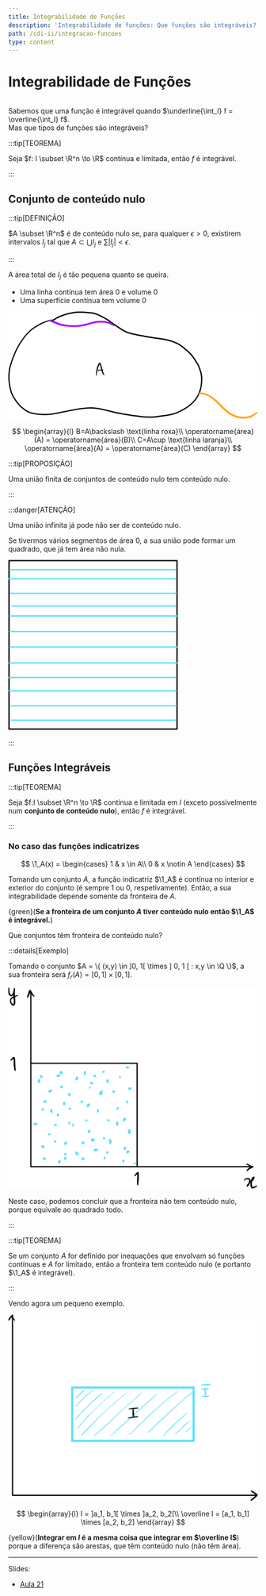 ```yaml
---
title: Integrabilidade de Funções
description: 'Integrabilidade de funções: Que funções são integráveis?'
path: /cdi-ii/integracao-funcoes
type: content
---
```


# Integrabilidade de Funções

```toc

```

Sabemos que uma função é integrável quando $\underline{\int_I} f = \overline{\int_I} f$.  
Mas que tipos de funções são integráveis?

:::tip[TEOREMA]

Seja $f: I \subset \R^n \to \R$ contínua e limitada,
então $f$ é integrável.

:::

## Conjunto de conteúdo nulo

:::tip[DEFINIÇÃO]

$A \subset \R^n$ é de conteúdo nulo se, para qualquer $\epsilon > 0$, existirem intervalos $I_j$
tal que $A \subset \bigcup I_j$ e $\sum |I_j| < \epsilon$.

:::

A área total de $I_j$ é tão pequena quanto se queira.

- Uma linha contínua tem área 0 e volume 0
- Uma superfície contínua tem volume 0

![Conteúdo Nulo](./assets/0009-conteudo-nulo.svg#dark=1)

$$
\begin{array}{l}
B=A\backslash \text{linha roxa}\\
\operatorname{área}(A) = \operatorname{área}(B)\\
C=A\cup \text{linha laranja}\\
\operatorname{área}(A) = \operatorname{área}(C)
\end{array}
$$

:::tip[PROPOSIÇÃO]

Uma união finita de conjuntos de conteúdo nulo tem conteúdo nulo.

:::

:::danger[ATENÇÃO]

Uma união infinita já pode não ser de conteúdo nulo.

Se tivermos vários segmentos de área 0, a sua união pode formar um quadrado, que já tem área não nula.

![União infinita de conjuntos de conteúdo nulo](./assets/0009-conteudo-nulo-quadrado.svg#dark=1)

:::

## Funções Integráveis

:::tip[TEOREMA]

Seja $f:I \subset \R^n \to \R$ contínua e limitada em $I$
(exceto possivelmente num **conjunto de conteúdo nulo**),
então $f$ é integrável.

:::

### No caso das funções indicatrizes

$$
\1_A(x) = \begin{cases}
1 & x \in A\\
0 & x \notin A
\end{cases}
$$

Tomando um conjunto $A$, a função indicatriz $\1_A$ é contínua no interior e exterior do conjunto (é sempre 1 ou 0, respetivamente).
Então, a sua integrabilidade depende somente da fronteira de $A$.

{green}(**Se a fronteira de um conjunto $A$ tiver conteúdo nulo então $\1_A$ é integrável.**)

Que conjuntos têm fronteira de conteúdo nulo?

:::details[Exemplo]

Tomando o conjunto $A = \{ (x,y) \in ]0, 1[ \times ] 0, 1 [ : x,y \in \Q \}$,
a sua fronteira será
$f_r(A) = [0,1] \times [0,1]$.

![Conjunto com fronteira igual à sua área](./assets/0009-fronteira-q.svg#dark=1)

Neste caso, podemos concluir que a fronteira não tem conteúdo nulo, porque equivale ao quadrado todo.

:::

:::tip[TEOREMA]

Se um conjunto $A$ for definido por inequações que envolvam só funções contínuas e $A$ for limitado, então
a fronteira tem conteúdo nulo (e portanto $\1_A$ é integrável).

:::

Vendo agora um pequeno exemplo.

![A fronteira de conteúdo nulo não importa para o integral](./assets/0009-conteudo-nulo-fronteira.svg#dark=1)

$$
\begin{array}{l}
I = ]a_1, b_1[ \times ]a_2, b_2[\\
\overline I = [a_1, b_1] \times [a_2, b_2]
\end{array}
$$

{yellow}(**Integrar em $I$ é a mesma coisa que integrar em $\overline I$**) porque a diferença são arestas,
que têm conteúdo nulo (não têm área).

---

Slides:

- [Aula 21](https://drive.google.com/file/d/1UZdMCK4g5bBHPECAcop5oTcbxfPz8B84/view?usp=sharing)

